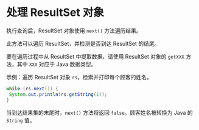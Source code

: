 # 处理 ResultSet 对象 
执行查询后，ResultSet 对象使用 `next()` 方法遍历结果。

此方法可以遍历 ResultSet，并检测是否到达 ResultSet 的结尾。

要在遍历过程中从 ResultSet 中提取数据，请使用 ResultSet 对象的 `getXXX` 方法，其中 `XXX` 对应于 Java 数据类型。

示例：遍历 ResultSet 对象 `rs`，检索并打印每个顾客的姓名。

```java
while (rs.next()) {  
 System.out.println(rs.getString(1));
}
```



当到达结果集的末尾时，`next()` 方法将返回 `false`。顾客姓名被转换为 Java 的 `String` 值。
